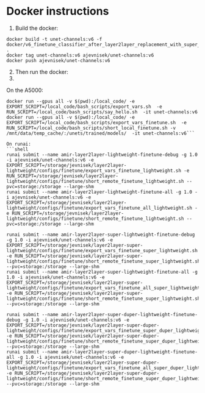 # Docker instructions
1. Build the docker:
```shell
docker build -t unet-channels:v6 -f docker/v6_finetune_classifier_after_layer2layer_replacement_with_super_lightweight/Dockerfile .
docker tag unet-channels:v6 ajevnisek/unet-channels:v6
docker push ajevnisek/unet-channels:v6
```
2. Then run the docker:
3. 
On the A5000:
```shell
docker run --gpus all -v $(pwd):/local_code/ -e EXPORT_SCRIPT=/local_code/bash_scripts/export_vars.sh  -e RUN_SCRIPT=/local_code/bash_scripts/say_hello.sh  -it unet-channels:v6
docker run --gpus all -v $(pwd):/local_code/ -e EXPORT_SCRIPT=/local_code/bash_scripts/export_vars_finetune.sh  -e RUN_SCRIPT=/local_code/bash_scripts/short_local_finetune.sh -v /mnt/data/temp_cache/:/unets/trained/models/  -it unet-channels:v6```

On runai:
```shell
runai submit --name amir-layer2layer-lightweight-finetune-debug -g 1.0 -i ajevnisek/unet-channels:v6 -e EXPORT_SCRIPT=/storage/jevnisek/layer2layer-lightweight/configs/finetune/export_vars_finetune_lightweight.sh -e RUN_SCRIPT=/storage/jevnisek/layer2layer-lightweight/configs/finetune/short_remote_finetune_lightweight.sh --pvc=storage:/storage --large-shm
runai submit --name amir-layer2layer-lightweight-finetune-all -g 1.0 -i ajevnisek/unet-channels:v6 -e EXPORT_SCRIPT=/storage/jevnisek/layer2layer-lightweight/configs/finetune/export_vars_finetune_all_lightweight.sh -e RUN_SCRIPT=/storage/jevnisek/layer2layer-lightweight/configs/finetune/short_remote_finetune_lightweight.sh --pvc=storage:/storage --large-shm

runai submit --name amir-layer2layer-super-lightweight-finetune-debug -g 1.0 -i ajevnisek/unet-channels:v6 -e EXPORT_SCRIPT=/storage/jevnisek/layer2layer-super-lightweight/configs/finetune/export_vars_finetune_super_lightweight.sh -e RUN_SCRIPT=/storage/jevnisek/layer2layer-super-lightweight/configs/finetune/short_remote_finetune_super_lightweight.sh --pvc=storage:/storage --large-shm
runai submit --name amir-layer2layer-super-lightweight-finetune-all -g 1.0 -i ajevnisek/unet-channels:v6 -e EXPORT_SCRIPT=/storage/jevnisek/layer2layer-super-lightweight/configs/finetune/export_vars_finetune_all_super_lightweight.sh -e RUN_SCRIPT=/storage/jevnisek/layer2layer-super-lightweight/configs/finetune/short_remote_finetune_super_lightweight.sh --pvc=storage:/storage --large-shm

runai submit --name amir-layer2layer-super-duper-lightweight-finetune-debug -g 1.0 -i ajevnisek/unet-channels:v6 -e EXPORT_SCRIPT=/storage/jevnisek/layer2layer-super-duper-lightweight/configs/finetune/export_vars_finetune_super_duper_lightweight.sh -e RUN_SCRIPT=/storage/jevnisek/layer2layer-super-duper-lightweight/configs/finetune/short_remote_finetune_super_duper_lightweight.sh --pvc=storage:/storage --large-shm
runai submit --name amir-layer2layer-super-duper-lightweight-finetune-all -g 1.0 -i ajevnisek/unet-channels:v6 -e EXPORT_SCRIPT=/storage/jevnisek/layer2layer-super-duper-lightweight/configs/finetune/export_vars_finetune_all_super_duper_lightweight.sh -e RUN_SCRIPT=/storage/jevnisek/layer2layer-super-duper-lightweight/configs/finetune/short_remote_finetune_super_duper_lightweight.sh --pvc=storage:/storage --large-shm
```

